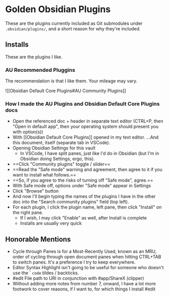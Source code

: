 # Golden Obsidian Plugins

These are the plugins currently included as Git submodules under `.obsidian/plugins/`, and a short reason for why they're included.

## Installs

These are the plugins I like.

### AU Recommended Pluggins

The recommendation is that I like them. Your mileage may vary.

![[Obsidian Default Core Plugins#AU Community Plugins]]

### How I made the AU Plugins and Obsidian Default Core Plugins docs

- Open the referenced doc + header in separate text editor (CTRL+P, then "Open in default app", then your operating system should present you with option(s))
- With [[Obsidian Default Core Plugins]] opened in my text editor. ...And this document, itself (separate tab in VSCode).
- Opening Obsidian Settings for this vault
  - In VSCode, I have split panes, just like I'd do in Obsidian (but I'm in Obsidian doing Settings, ergo, this).
- ==Click "Community plugins" toggle / slider==
- ==Read the "Safe mode" warning and agreement, then agree to it if you want to install what follows.==
- ==So, if you agree to the risks of turning off "Safe mode", agree.==
- With Safe mode off, options under "Safe mode" appear in Settings
- Click "Browse" button
- And now I'll begin typing the names of the plugins I have in the other doc into the "Search community plugins" field (top left).
- For each plugin, I click the plugin name, left pane, then click "Install" on the right pane. 
  - If I wish, I may click "Enable" as well, after Install is complete
  - Installs are usually very quick

## Honorable Mentions
  - Cycle through Panes is for a Most-Recently Used, known as an MRU, order of cycling through open document panes when hitting CTRL+TAB to switch panes. It's a preference I try to keep everywhere.
- Editor Syntax Highlight isn't going to be useful for someone who doesn't use the &grave; `code` tildes / backticks.
- #edit File path to URI in conjunction with #app/ShareX (clipper)
- Without adding more notes from number 7, onward, I have a lot more footwork to cover reasons, if I want to, for which things I install #edit